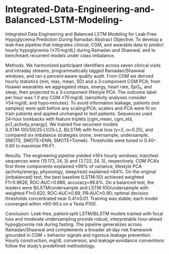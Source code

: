 # Integrated-Data-Engineering-and-Balanced-LSTM-Modeling-
Integrated Data Engineering and Balanced LSTM Modeling for Leak-Free Hypoglycemia Prediction During Ramadan
Abstract
Objective. To develop a leak‑free pipeline that integrates clinical, CGM, and wearable data to predict hourly hypoglycemia (≤70 mg/dL) during Ramadan and Shawwal, and to benchmark recurrent models under class imbalance.

Methods. We harmonized participant identifiers across seven clinical visits and intraday streams, programmatically tagged Ramadan/Shawwal windows, and ran a percent‑aware quality audit. From CGM we derived hourly statistics (min, max, mean, SD) and a 3‑component CGM PCA; from Huawei wearables we aggregated steps, energy, heart rate, SpO₂, and sleep, then projected to a 3‑component lifestyle PCA. The outcome label per hour was 1 if any CGM ≤70 mg/dL (sensitivity analyses consider ≤54 mg/dL and hypo‑minutes). To avoid information leakage, patients (not samples) were split before any scaling/PCA; scalers and PCA were fit on train patients and applied unchanged to test patients. Sequences used 24‑hour lookbacks with feature triplets [cgm_mean, cgm_std, pc1_activity_energy]. We trained five recurrent models (LSTM‑100/50/25‑L1/25‑L2, BiLSTM) with focal loss (γ=2, α=0.25), and compared six imbalance strategies (none, oversample, undersample, SMOTE, SMOTE+ENN, SMOTE+Tomek). Thresholds were tuned in 0.40–0.60 to maximize PR‑F1.

Results. The engineering pipeline yielded ≈19 k hourly windows; train/test sequences were (15 173, 24, 3) and (3 722, 24, 3), respectively. CGM PCA’s first three components explained ≈99% of variance; lifestyle PCA (activity/energy, physiology, sleep/rest) explained ≈64%. On the original (imbalanced) test, the best baseline (LSTM‑50) achieved weighted F1=0.9626, ROC‑AUC=0.886, accuracy=96.6%. On a balanced test, the leaders were BiLSTM/undersample and LSTM‑100/undersample with weighted F1≈0.820, ROC‑AUC≈0.89, PR‑AUC≈0.90; optimal decision thresholds concentrated near 0.41±0.01. Training was stable; each model converged within ≈60–80 s on a Tesla P100.

Conclusion. Leak‑free, patient‑split LSTM/BiLSTM models trained with focal loss and moderate undersampling provide robust, interpretable hour‑ahead hypoglycemia risk during fasting. The pipeline generalizes across Ramadan/Shawwal and complements a broader all‑day risk framework grounded in CGM + behavior signals and rigorous leakage prevention. Hourly construction, mg/dL conversion, and leakage‑avoidance conventions follow the study’s predefined methodology.

